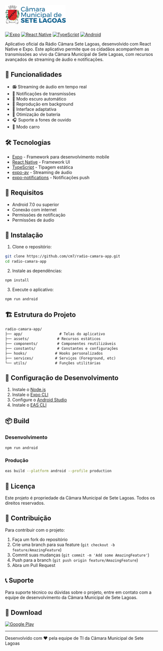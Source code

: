 # <img src="assets/images/logo-cm7.png" alt="Rádio Câmara Sete Lagoas" width="200"/>

[![Expo](https://img.shields.io/badge/Expo-000000?style=for-the-badge&logo=expo&logoColor=white)](https://expo.dev)
[![React Native](https://img.shields.io/badge/React_Native-20232A?style=for-the-badge&logo=react&logoColor=61DAFB)](https://reactnative.dev)
[![TypeScript](https://img.shields.io/badge/TypeScript-007ACC?style=for-the-badge&logo=typescript&logoColor=white)](https://www.typescriptlang.org)
[![Android](https://img.shields.io/badge/Android-3DDC84?style=for-the-badge&logo=android&logoColor=white)](https://play.google.com/store/apps/details?id=com.cm7.radiocamara)

Aplicativo oficial da Rádio Câmara Sete Lagoas, desenvolvido com React Native e Expo. Este aplicativo permite que os cidadãos acompanhem as transmissões ao vivo da Câmara Municipal de Sete Lagoas, com recursos avançados de streaming de áudio e notificações.

## 🚀 Funcionalidades

- 📻 Streaming de áudio em tempo real
- 🔔 Notificações de transmissões
- 🌙 Modo escuro automático
- 🔄 Reprodução em background
- 📱 Interface adaptativa
- 🔋 Otimização de bateria
- 🎧 Suporte a fones de ouvido
- 🚗 Modo carro

## 🛠️ Tecnologias

- [Expo](https://expo.dev) - Framework para desenvolvimento mobile
- [React Native](https://reactnative.dev) - Framework UI
- [TypeScript](https://www.typescriptlang.org) - Tipagem estática
- [expo-av](https://docs.expo.dev/versions/latest/sdk/audio/) - Streaming de áudio
- [expo-notifications](https://docs.expo.dev/versions/latest/sdk/notifications/) - Notificações push

## 📱 Requisitos

- Android 7.0 ou superior
- Conexão com internet
- Permissões de notificação
- Permissões de áudio

## 🚀 Instalação

1. Clone o repositório:
```bash
git clone https://github.com/cm7/radio-camara-app.git
cd radio-camara-app
```

2. Instale as dependências:
```bash
npm install
```

3. Execute o aplicativo:
```bash
npm run android
```

## 🏗️ Estrutura do Projeto

```
radio-camara-app/
├── app/                 # Telas do aplicativo
├── assets/             # Recursos estáticos
├── components/         # Componentes reutilizáveis
├── constants/          # Constantes e configurações
├── hooks/             # Hooks personalizados
├── services/          # Serviços (Foreground, etc)
└── utils/             # Funções utilitárias
```

## 🔧 Configuração de Desenvolvimento

1. Instale o [Node.js](https://nodejs.org)
2. Instale o [Expo CLI](https://docs.expo.dev/get-started/installation/)
3. Configure o [Android Studio](https://developer.android.com/studio)
4. Instale o [EAS CLI](https://docs.expo.dev/build/introduction/)

## 📦 Build

### Desenvolvimento
```bash
npm run android
```

### Produção
```bash
eas build --platform android --profile production
```

## 📄 Licença

Este projeto é propriedade da Câmara Municipal de Sete Lagoas. Todos os direitos reservados.

## 🤝 Contribuição

Para contribuir com o projeto:

1. Faça um fork do repositório
2. Crie uma branch para sua feature (`git checkout -b feature/AmazingFeature`)
3. Commit suas mudanças (`git commit -m 'Add some AmazingFeature'`)
4. Push para a branch (`git push origin feature/AmazingFeature`)
5. Abra um Pull Request

## 📞 Suporte

Para suporte técnico ou dúvidas sobre o projeto, entre em contato com a equipe de desenvolvimento da Câmara Municipal de Sete Lagoas.

## 📱 Download

[![Google Play](https://img.shields.io/badge/Google_Play-414141?style=for-the-badge&logo=google-play&logoColor=white)](https://play.google.com/store/apps/details?id=com.cm7.radiocamara)

---

Desenvolvido com ❤️ pela equipe de TI da Câmara Municipal de Sete Lagoas 